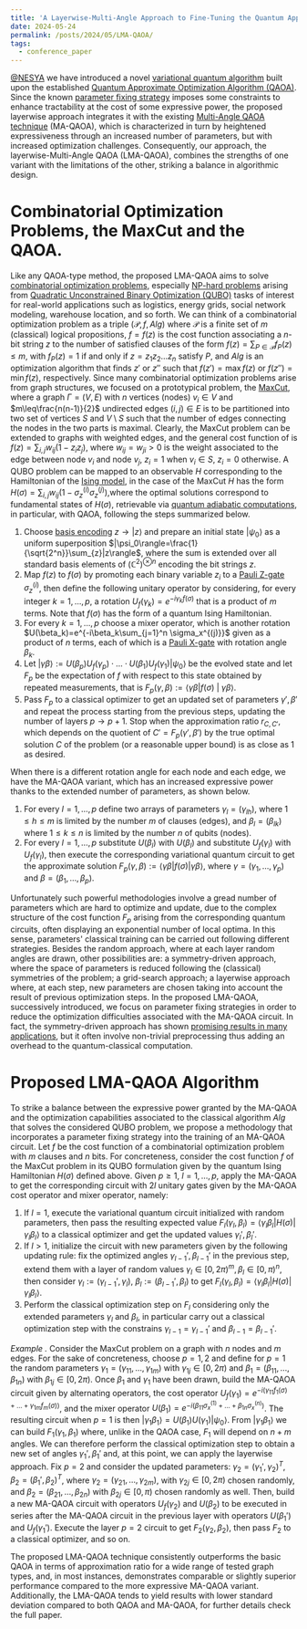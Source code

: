 ```yaml
---
title: 'A Layerwise-Multi-Angle Approach to Fine-Tuning the Quantum Approximate Optimization Algorithm'
date: 2024-05-24
permalink: /posts/2024/05/LMA-QAOA/
tags:
  - conference_paper
---
```


[@NESYA](https://github.com/NesyaLab) we have introduced a novel [variational quantum algorithm](https://arxiv.org/abs/2012.09265) built upon the established [Quantum Approximate Optimization Algorithm (QAOA)](https://arxiv.org/abs/1411.4028). Since the known [parameter fixing strategy](https://arxiv.org/abs/2108.05288) imposes some constraints to enhance tractability at the cost of some expressive power, the proposed layerwise approach integrates it with the existing [Multi-Angle QAOA technique](https://arxiv.org/abs/2109.11455) (MA-QAOA), which is characterized in turn by heightened expressiveness through an increased number of parameters, but with increased optimization challenges. Consequently, our approach, the layerwise-Multi-Angle QAOA (LMA-QAOA), combines the strengths of one variant with the limitations of the other, striking a balance in algorithmic design.

Combinatorial Optimization Problems, the MaxCut and the QAOA.
======
Like any QAOA-type method, the proposed LMA-QAOA aims to solve [combinatorial optimization problems](https://en.wikipedia.org/wiki/Combinatorial_optimization), especially [NP-hard problems](https://en.wikipedia.org/wiki/NP-hardness) arising from [Quadratic Unconstrained Binary Optimization (QUBO)](https://en.wikipedia.org/wiki/Quadratic_unconstrained_binary_optimization) tasks of interest for real-world applications such as logistics, energy grids, social network modeling, warehouse location, and so forth. We can think of a combinatorial optimization problem as a triple $(\mathcal{P},f,Alg)$ where $\mathcal{P}$ is a finite set of $m$ (classical) logical propositions, $f=f(z)$ is the cost function associating a $n$-bit string $z$ to the number of satisfied clauses of the form $f(z)=\sum_{P\in\mathcal{P}}f_P(z) \leq m$, with $f_P(z)=1$ if and only if $z=z_1z_2\dots z_n$ satisfy $P$, and $Alg$ is an optimization algorithm that finds $z'$ or $z''$ such that $f(z')=\max f(z)$ or $f(z'')=\min f(z)$, respectively. Since many combinatorial optimization problems arise from graph structures, we focused on a prototypical problem, the [MaxCut](https://en.wikipedia.org/wiki/Maximum_cut), where a graph $\Gamma=(V,E)$ with $n$ vertices (nodes) $v_i\in V$ and $m\leq\frac{n(n-1)}{2}$ undirected edges $(i,j)\in E$ is to be partitioned into two set of vertices $S$ and $V\setminus S$ such that the number of edges connecting the nodes in the two parts is maximal. Clearly, the MaxCut problem can be extended to graphs with weighted edges, and the general cost function of is $f(z)=\sum_{i,j}w_{ij}(1-z_iz_j)$, where $w_{ij}=w_{ji}>0$ is the weight associated to the edge between node $v_i$ and node $v_j$, $z_i=1$ when $v_i\in S$, $z_i=0$ otherwise. A QUBO problem can be mapped to an observable $H$ corresponding to the Hamiltonian of the [Ising model](https://en.wikipedia.org/wiki/Ising_model), in the case of the MaxCut $H$ has the form $H(\sigma)=\sum_{i,j}w_{ij}(1-\sigma_z^{(i)}\sigma_z^{(j)})$,where the optimal solutions correspond to fundamental states of $H(\sigma)$, retrievable via [quantum adiabatic computations](https://en.wikipedia.org/wiki/Adiabatic_quantum_computation), in particular, with QAOA, following the steps summarized below.

1. Choose [basis encoding](https://arxiv.org/abs/2311.10375) $z\to |z\rangle$ and prepare an initial state $|\psi_0\rangle$ as a uniform superposition $|\psi_0\rangle=\frac{1}{\sqrt{2^n}}\sum_{z}|z\rangle$, where the sum is extended over all standard basis elements of $(\mathbb{C}^2)^{\otimes n}$ encoding the bit strings $z$.
2. Map $f(z)$ to $f(\sigma)$ by promoting each binary variable $z_i$ to a [Pauli Z-gate](https://en.wikipedia.org/wiki/Quantum_logic_gate) $\sigma_z^{(i)}$, then define the following unitary operator by considering, for every integer $k=1,\dots, p$, a rotation $U_f(\gamma_k)=e^{-i\gamma_k f(\sigma)}$ that is a product of $m$ terms. Note that $f(\sigma)$ has the form of a quantum Ising Hamiltonian.
3. For every $k=1,\dots, p$ choose a mixer operator, which is another rotation $U(\beta_k)=e^{-i\beta_k\sum_{j=1}^n \sigma_x^{(j)}}$ given as a product of $n$ terms, each of which is a [Pauli X-gate](https://en.wikipedia.org/wiki/Quantum_logic_gate) with rotation angle $\beta_k$.
4. Let $|\gamma\beta\rangle:=U(\beta_p)U_f(\gamma_p)\cdot\dots\cdot U(\beta_{1})U_f(\gamma_{1})|\psi_0\rangle$ be the evolved state and let $F_p$ be the expectation of $f$ with respect to this state obtained by repeated measurements, that is $F_p(\gamma,\beta):=\langle \gamma\beta| f(\sigma)\ |\ \gamma\beta\rangle$.
5. Pass $F_p$ to a classical optimizer to get an updated set of parameters $\gamma',\beta'$ and repeat the process starting from the previous steps, updating the number of layers $p\to p+1$. Stop when the approximation ratio $r_{C,C'}$, which depends on the quotient of $C'=F_p(\gamma',\beta')$ by the true optimal solution $C$ of the problem (or a reasonable upper bound) is as close as 1 as desired.

When there is a different rotation angle for each node and each edge, we have the MA-QAOA variant, which has an increased expressive power thanks to the extended number of parameters, as shown below.

1. For every $l=1,\dots, p$ define two arrays of parameters $\gamma_l=(\gamma_{lh})$, where $1\leq h\leq m$ is limited by the number $m$ of clauses (edges), and $\beta_l=(\beta_{lk})$ where $1\leq k\leq n$ is limited by the number $n$ of qubits (nodes).
2. For every $l=1,\dots, p$ substitute $U(\beta_l)$ with $U(\beta_l)$ and substitute $U_f(\gamma_l)$ with $U_f(\gamma_l)$, then execute the corresponding variational quantum circuit to get the approximate solution $F_p(\gamma,\beta):=\langle \gamma\beta| f(\sigma)|\gamma\beta\rangle$, where $\gamma=(\gamma_1,\dots, \gamma_p)$ and $\beta=(\beta_1,\dots, \beta_p)$.

Unfortunately such powerful methodologies involve a gread number of parameters which are hard to optimize and update, due to the complex structure of the cost function $F_p$ arising from the corresponding quantum circuits, often displaying an exponential number of local optima. In this sense, parameters' classical training can be carried out following different strategies. Besides the random approach, where at each layer random angles are drawn, other possibilities are: a symmetry-driven approach, where the space of parameters is reduced following the (classical) symmetries of the problem; a grid-search approach; a layerwise approach where, at each step, new parameters are chosen taking into account the result of previous optimization steps. In the proposed LMA-QAOA, successively introduced, we focus on parameter fixing strategies in order to reduce the optimization difficulties associated with the MA-QAOA circuit. In fact, the symmetry-driven approach has shown [promising results in many applications](https://arxiv.org/abs/2012.04713), but it often involve non-trivial preprocessing thus adding an overhead to the quantum-classical computation.

Proposed LMA-QAOA Algorithm
======
To strike a balance between the expressive power granted by the MA-QAOA and the optimization capabilities associated to the classical algorithm $Alg$ that solves the considered QUBO problem, we propose a methodology that incorporates a parameter fixing strategy into the training of an MA-QAOA circuit. Let $f$ be the cost function of a combinatorial optimization problem with $m$ clauses and $n$ bits. For concreteness, consider the cost function $f$ of the MaxCut problem in its QUBO formulation given by the quantum Ising Hamiltonian $H(\sigma)$ defined above. Given $p\geq 1$, $l=1,\dots, p$, apply the MA-QAOA to get the corresponding circuit with $2l$ unitary gates given by the MA-QAOA cost operator and mixer operator, namely:

1. If $l=1$, execute the variational quantum circuit initialized with random parameters, then pass the resulting expected value $F_l(\gamma_l,\beta_l)=\langle\gamma_l\beta_l | H(\sigma)| \gamma_l\beta_l\rangle$ to a classical optimizer and get the updated values $\gamma_l',\beta_l'$.
2. If $l>1$, initialize the circuit with new parameters given by the following updating rule: fix the optimized angles $\gamma_{l-1}',\beta_{l-1}'$ in the previous step, extend them with a layer of random values $\gamma_l\in [0,2\pi)^m,\beta_l\in [0,\pi)^n$, then consider $\gamma_l:=(\gamma_{l-1}',\gamma_l)$, $\beta_l:=(\beta_{l-1}',\beta_l)$ to get $F_l(\gamma_l,\beta_l)=\langle \gamma_l\beta_l| H(\sigma)|\gamma_l\beta_l\rangle$.
3. Perform the classical optimization step on $F_l$ considering only the extended parameters $\gamma_l$ and $\beta_l$, in particular carry out a classical optimization step with the constrains $\gamma_{l-1}=\gamma_{l-1}'$ and $\beta_{l-1}=\beta_{l-1}'$.

*Example .* Consider the MaxCut problem on a graph with $n$ nodes and $m$ edges. For the sake of concreteness, choose $p=1,2$ and define for $p=1$ the random parameters $\gamma_1=(\gamma_{11},\dots, \gamma_{1m})$ with $\gamma_{1j}\in [0,2\pi)$ and $\beta_1=(\beta_{11},\dots, \beta_{1n})$ with $\beta_{1j}\in [0,2\pi)$. Once $\beta_1$ and $\gamma_1$ have been drawn, build the MA-QAOA circuit given by alternating operators, the cost operator $U_f(\gamma_1)=e^{-i(\gamma_{11}f_1(\sigma)+\dots+\gamma_{1m}f_m(\sigma))}$, and the mixer operator $U(\beta_1)=e^{-i(\beta_{11}\sigma_x^{(1)}+\dots+\beta_{1n}\sigma_x^{(n)})}$. The resulting circuit when $p=1$ is then $|\gamma_1\beta_1\rangle=U(\beta_1)U(\gamma_1)|\psi_0\rangle$. From $|\gamma_1\beta_1\rangle$ we can build $F_1(\gamma_1,\beta_1)$ where, unlike in the QAOA case, $F_1$ will depend on $n+m$ angles. We can therefore perform the classical optimization step to obtain a new set of angles $\gamma_1',\beta_1'$ and, at this point, we can apply the layerwise approach. Fix $p=2$ and consider the updated parameters: $\gamma_2=(\gamma_1',\gamma_2)^T$, $\beta_2=(\beta_1', \beta_2)^T$, where $\gamma_2=(\gamma_{21},\dots, \gamma_{2m})$, with $\gamma_{2j}\in [0,2\pi)$ chosen randomly, and $\beta_2=(\beta_{21},\dots, \beta_{2n})$ with $\beta_{2j}\in [0,\pi)$ chosen randomly as well. Then, build a new MA-QAOA circuit with operators $U_f(\gamma_2)$ and $U(\beta_2)$ to be executed in series after the MA-QAOA circuit in the previous layer with operators $U(\beta_1')$ and $U_f(\gamma_1')$. Execute the layer $p=2$ circuit to get $F_2(\gamma_2,\beta_2)$, then pass $F_2$ to a classical optimizer, and so on.

The proposed LMA-QAOA technique consistently outperforms the basic QAOA in terms of approximation ratio for a wide range of tested graph types, and, in most instances, demonstrates comparable or slightly superior performance compared to the more expressive MA-QAOA variant. Additionally, the LMA-QAOA tends to yield results with lower standard deviation compared to both QAOA and MA-QAOA, for further details check the full paper.


